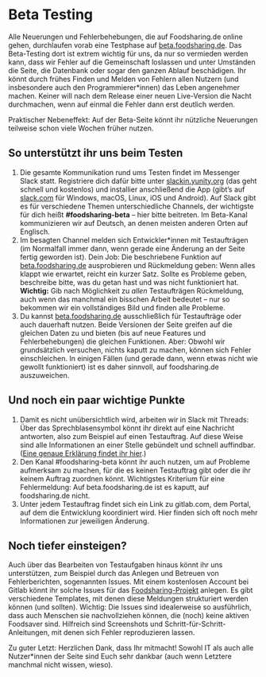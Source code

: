 # Beta Testing

Alle Neuerungen und Fehlerbehebungen, die auf Foodsharing.de online gehen, durchlaufen vorab eine Testphase auf [beta.foodsharing.de](https://beta.foodsharing.de/). Das Beta-Testing dort ist extrem wichtig für uns, da nur so vermieden werden kann, dass wir Fehler auf die Gemeinschaft loslassen und unter Umständen die Seite, die Datenbank oder sogar den ganzen Ablauf beschädigen. Ihr könnt durch frühes Finden und Melden von Fehlern allen Nutzern (und insbesondere auch den Programmierer*innen) das Leben angenehmer machen. Keiner will nach dem Release einer neuen Live-Version die Nacht durchmachen, wenn auf einmal die Fehler dann erst deutlich werden.

Praktischer Nebeneffekt: Auf der Beta-Seite könnt ihr nützliche Neuerungen teilweise schon viele Wochen früher nutzen.

## So unterstützt ihr uns beim Testen

1. Die gesamte Kommunikation rund ums Testen findet im Messenger Slack statt. Registriere dich dafür bitte unter [slackin.yunity.org](https://slackin.yunity.org/) (das geht schnell und kostenlos) und installier anschließend die App (gibt’s auf [slack.com](https://slackin.yunity.org/) für Windows, macOS, Linux, iOS und Android). Auf Slack gibt es für verschiedene Themen unterschiedliche Channels, der wichtigste für dich heißt **#foodsharing-beta** – hier bitte beitreten. Im Beta-Kanal kommunizieren wir auf Deutsch, an denen meisten anderen Orten auf Englisch.
2. Im besagten Channel melden sich Entwickler*innen mit Testaufträgen (im Normalfall immer dann, wenn gerade eine Änderung an der Seite fertig geworden ist). Dein Job: Die beschriebene Funktion auf [beta.foodsharing.de](https://beta.foodsharing.de/) ausprobieren und Rückmeldung geben: Wenn alles klappt wie erwartet, reicht ein kurzer Satz. Sollte es Probleme geben, beschreibe bitte, was du getan hast und was nicht funktioniert hat. **Wichtig:** Gib nach Möglichkeit zu _allen_ Testaufträgen Rückmeldung, auch wenn das manchmal ein bisschen Arbeit bedeutet – nur so bekommen wir ein vollständiges Bild und finden alle Probleme.
3. Du kannst [beta.foodsharing.de](https://beta.foodsharing.de/) ausschließlich für Testaufträge oder auch dauerhaft nutzen. Beide Versionen der Seite greifen auf die gleichen Daten zu und bieten (bis auf neue Features und Fehlerbehebungen) die gleichen Funktionen. Aber: Obwohl wir grundsätzlich versuchen, nichts kaputt zu machen, können sich Fehler einschleichen. In einigen Fällen (und gerade dann, wenn etwas nicht wie gewollt funktioniert) ist es daher sinnvoll, auf foodsharing.de auszuweichen.


## Und noch ein paar wichtige Punkte

1. Damit es nicht unübersichtlich wird, arbeiten wir in Slack mit Threads: Über das Sprechblasensymbol könnt ihr direkt auf eine Nachricht antworten, also zum Beispiel auf einen Testauftrag. Auf diese Weise sind alle Informationen an einer Stelle gebündelt und schnell auffindbar. ([Eine genaue Erklärung findet ihr hier](https://slackin.yunity.org/).)
2. Den Kanal #foodsharing-beta könnt ihr auch nutzen, um auf Probleme aufmerksam zu machen, für die es keinen Testauftrag gibt oder die ihr keinem Auftrag zuordnen könnt. Wichtigstes Kriterium für eine Fehlermeldung: Auf beta.foodsharing.de ist es kaputt, auf foodsharing.de nicht.
3. Unter jedem Testauftrag findet sich ein Link zu gitlab.com, dem Portal, auf dem die Entwicklung koordiniert wird. Hier finden sich oft noch mehr Informationen zur jeweiligen Änderung.

## Noch tiefer einsteigen?

Auch über das Bearbeiten von Testaufgaben hinaus könnt ihr uns unterstützen, zum Beispiel durch das Anlegen und Betreuen von Fehlerberichten, sogenannten Issues. Mit einem kostenlosen Account bei Gitlab könnt ihr solche Issues für das [Foodsharing-Projekt](https://slackin.yunity.org/) anlegen. Es gibt verschiedene Templates, mit denen diese Meldungen strukturiert werden können (und sollten). Wichtig: Die Issues sind idealerweise so ausführlich, dass auch Menschen sie nachvollziehen können, die (noch) keine aktiven Foodsaver sind. Hilfreich sind Screenshots und Schritt-für-Schritt-Anleitungen, mit denen sich Fehler reproduzieren lassen.

Zu guter Letzt: Herzlichen Dank, dass Ihr mitmacht! Sowohl IT als auch alle Nutzer*innen der Seite sind Euch sehr dankbar (auch wenn Letztere manchmal nicht wissen, wieso).
